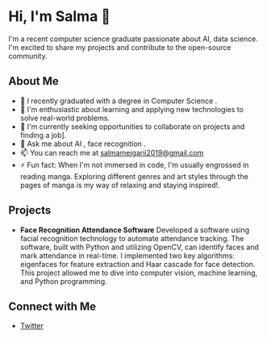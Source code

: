 # Hi, I'm Salma 👋

I'm a recent computer science graduate passionate about AI, data science. I'm excited to share my projects and contribute to the open-source community.

## About Me

- 🔭 I recently graduated with a degree in Computer Science .
- 🌱 I'm enthusiastic about learning and applying new technologies to solve real-world problems.
- 💼 I'm currently seeking opportunities to  collaborate on projects and finding a job].
- 💬 Ask me about AI , face recognition .
- 📫 You can reach me at salmamejgarii2019@gmail.com
- ⚡ Fun fact: When I'm not immersed in code, I'm usually engrossed in reading manga. Exploring different genres and art styles through the pages of manga is my way of relaxing and staying inspired!.

## Projects

- **Face Recognition Attendance Software**
  Developed a software using facial recognition technology to automate attendance tracking. The software, built with Python and utilizing OpenCV, can identify faces and mark attendance in real-time. I implemented two key algorithms: eigenfaces for feature extraction and Haar cascade for face detection. This project allowed me to dive into computer vision, machine learning, and Python programming.

## Connect with Me

- [Twitter](https://twitter.com/mj_salma1707?t=MaZN4A_iVtuWwCdWfXGwOQ&s=08)



<!---
Salmamiyamizu/Salmamiyamizu is a ✨ special ✨ repository because its `README.md` (this file) appears on your GitHub profile.
You can click the Preview link to take a look at your changes.
--->
